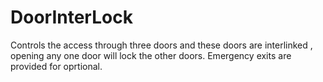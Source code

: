 # DoorInterLock
Controls the access  through three doors and these doors are interlinked , opening any one door will lock the other doors. Emergency exits are provided for oprtional.
